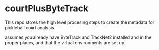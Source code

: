 # courtPlusByteTrack

This repo stores the high level procesing steps to create the metadata for pickleball court analysis.

assumes you already have ByteTrack and TrackNet2 installed and in the proper places, and that the virtual environments are set up.
